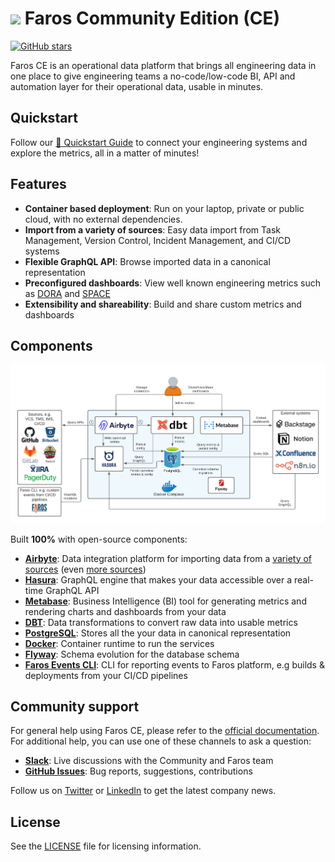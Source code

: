 #  ![](img/faros.ico) Faros Community Edition (CE)

[![GitHub stars](https://img.shields.io/github/stars/faros-ai/faros-community-edition?style=social&label=Star&maxAge=2592000)](https://github.com/faros-ai/faros-community-edition/stargazers/)

Faros CE is an operational data platform that brings all engineering data in one place to give engineering teams a no-code/low-code BI, API and automation layer for their operational data, usable in minutes.

## Quickstart

Follow our [🏁 Quickstart Guide](https://faros-ce.readme.io/docs/quickstart) to connect your engineering systems and explore the metrics, all in a matter of minutes! 

## Features

- **Container based deployment**: Run on your laptop, private or public cloud, with no external dependencies.
- **Import from a variety of sources**: Easy data import from Task Management, Version Control, Incident Management, and CI/CD systems
- **Flexible GraphQL API**: Browse imported data in a canonical representation
- **Preconfigured dashboards**: View well known engineering metrics such as [DORA](https://cloud.google.com/blog/products/devops-sre/using-the-four-keys-to-measure-your-devops-performance) and [SPACE](https://queue.acm.org/detail.cfm?id=3454124)
- **Extensibility and shareability**: Build and share custom metrics and dashboards

## Components

![Architecture](img/architecture.png)

Built **100%** with open-source components:

- **[Airbyte](https://airbyte.com)**: Data integration platform for importing data from a [variety of sources](https://github.com/faros-ai/airbyte-connectors) (even [more sources](https://github.com/airbytehq/airbyte/tree/master/airbyte-integrations/connectors))
- **[Hasura](https://hasura.io)**: GraphQL engine that makes your data accessible over a real-time GraphQL API
- **[Metabase](https://metabase.com)**: Business Intelligence (BI) tool for generating metrics and rendering charts and dashboards from your data
- **[DBT](https://www.getdbt.com)**: Data transformations to convert raw data into usable metrics
- **[PostgreSQL](https://www.postgresql.org)**: Stores all the your data in canonical representation
- **[Docker](https://www.docker.com)**: Container runtime to run the services
- **[Flyway](https://flywaydb.org)**: Schema evolution for the database schema
- **[Faros Events CLI](https://github.com/faros-ai/faros-events-cli)**: CLI for reporting events to Faros platform, e.g builds & deployments from your CI/CD pipelines 

## Community support

For general help using Faros CE, please refer to the [official documentation](https://faros-ce.readme.io). For additional help, you can use one of these channels to ask a question:

- **[Slack](https://community.faros.ai/slack)**: Live discussions with the Community and Faros team
- **[GitHub Issues](https://github.com/faros-ai/faros-community-edition/issues)**: Bug reports, suggestions, contributions

Follow us on [Twitter](https://twitter.com/Faros_AI) or [LinkedIn](https://www.linkedin.com/company/faros-ai/) to get the latest company news.

## License

See the [LICENSE](LICENSE) file for licensing information.
